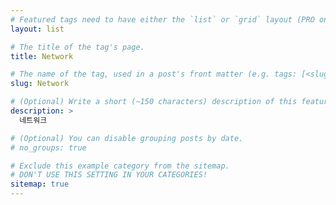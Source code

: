 ```yaml
---
# Featured tags need to have either the `list` or `grid` layout (PRO only).
layout: list

# The title of the tag's page.
title: Network

# The name of the tag, used in a post's front matter (e.g. tags: [<slug>]).
slug: Network

# (Optional) Write a short (~150 characters) description of this featured tag.
description: >
  네트워크

# (Optional) You can disable grouping posts by date.
# no_groups: true

# Exclude this example category from the sitemap.
# DON'T USE THIS SETTING IN YOUR CATEGORIES!
sitemap: true
---
```

